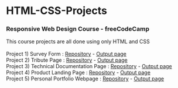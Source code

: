# HTML-CSS-Projects
### Responsive Web Design Course - freeCodeCamp
This course projects are all done using only HTML and CSS </br></br>
Project 1) Survey Form :       [Repository](https://github.com/PariyaPl/survey-form) - [Output page](https://pariyapl.github.io/survey-form/)</br>
Project 2) Tribute Page :        [Repository](https://github.com/PariyaPl/The-Person) - [Output page](https://pariyapl.github.io/The-Person/)</br>
Project 3) Technical Documentation Page : [Repository](https://github.com/PariyaPl/Courses-Overview) - [Output page](https://pariyapl.github.io/Courses-Overview/)</br>
Project 4) Product Landing Page :    [Repository](https://github.com/PariyaPl/Project-Steps) - [Output page](https://pariyapl.github.io/Project-Steps/)</br>
Project 5) Personal Portfolio Webpage :    [Repository](https://github.com/PariyaPl/Overview) - [Output page](https://pariyapl.github.io/Overview/)</br>
